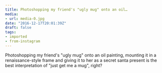 ```yaml
---
title: Photoshopping my friend's "ugly mug" onto an oil…
media:
- url: media-0.jpg
date: "2016-12-17T20:01:39Z"
draft: false
tags:
- imported
- from-instagram
---
```

Photoshopping my friend's "ugly mug" onto an oil painting, mounting it in a renaissance-style frame and giving it to her as a secret santa present is the best interpretation of "just get me a mug", right?
